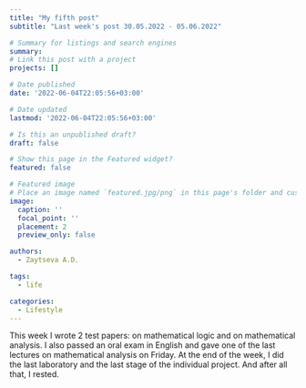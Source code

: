 ```yaml
---
title: "My fifth post"
subtitle: "Last week's post 30.05.2022 - 05.06.2022"

# Summary for listings and search engines
summary: 
# Link this post with a project
projects: []

# Date published
date: '2022-06-04T22:05:56+03:00'

# Date updated
lastmod: '2022-06-04T22:05:56+03:00'

# Is this an unpublished draft?
draft: false

# Show this page in the Featured widget?
featured: false

# Featured image
# Place an image named `featured.jpg/png` in this page's folder and customize its options here.
image:
  caption: ''
  focal_point: ''
  placement: 2
  preview_only: false

authors:
  - Zaytseva A.D.

tags:
  - life

categories:
  - Lifestyle
---
```


This week I wrote 2 test papers: on mathematical logic and on mathematical analysis. I also passed an oral exam in English and gave one of the last lectures on mathematical analysis on Friday. At the end of the week, I did the last laboratory and the last stage of the individual project. And after all that, I rested.
